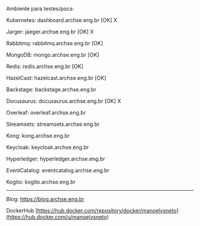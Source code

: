 
Ambiente para testes/pocs:

Kubernetes: dashboard.archse.eng.br [OK] X

Jarger: jaeger.archse.eng.br [OK] X

Rabbitmq: rabbitmq.archse.eng.br [OK] 

MongoDB: mongo.archse.eng.br [OK]

Redis: redis.archse.eng.br [OK]

HazelCast: hazelcast.archse.eng.br [OK]

Backstage: backstage.archse.eng.br

Docusaurus: docusaurus.archse.eng.br [OK] X

Overleaf: overleaf.archse.eng.br

Streamsets: streamsets.archse.eng.br

Kong: kong.archse.eng.br

Keycloak: keycloak.archse.eng.br

Hyperledger: hyperledger.archse.eng.br

EventCatalog: eventcatalog.archse.eng.br

Kogito: kogito.archse.eng.br


------------------------------------------------------------------------------------------------------------------------

Blog: https://blog.archse.eng.br

DockerHub  [https://hub.docker.com/repository/docker/manoelvsneto](https://hub.docker.com/u/manoelvsneto)
